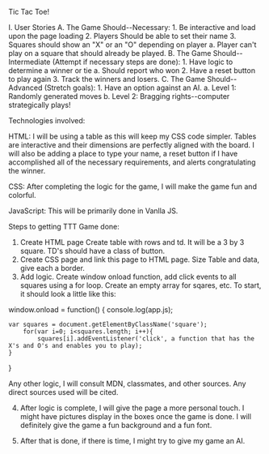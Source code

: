 Tic Tac Toe!

I. User Stories
	A. The Game Should--Necessary:
		1. Be interactive and load upon the page loading
		2. Players Should be able to set their name
		3. Squares should show an "X" or an "O" depending on player
			a. Player can't play on a square that should already be played.
	B. The Game Should--Intermediate (Attempt if necessary steps are done):
		1. Have logic to determine a winner or tie
			a. Should report who won
		2. Have a reset button to play again
		3. Track the winners and losers.
	C. The Game Should--Advanced (Stretch goals):
		1. Have an option against an AI.
			a. Level 1: Randomly generated moves
			b. Level 2: Bragging rights--computer strategically plays! 

Technologies involved:

HTML: I will be using a table as this will keep my CSS code simpler. Tables are interactive and their dimensions are perfectly aligned with the board. I will also be adding a place to type your name, a reset button if I have accomplished all of the necessary requirements, and alerts congratulating the winner.

CSS: After completing the logic for the game, I will make the game fun and colorful. 

JavaScript: This will be primarily done in Vanlla JS. 

Steps to getting TTT Game done:

1. Create HTML page
	Create table with rows and td. It will be a 3 by 3 square. TD's should have a class of button.
2. Create CSS page and link this page to HTML page. Size Table and data, give each a border.
3. Add logic. Create window onload function, add click events to all squares using a for loop. Create an empty array for sqares, etc. To start, it should look a little like this:

window.onload = function() {
	console.log(app.js);

	var squares = document.getElementByClassName('square');
		for(var i=0; i<squares.length; i++){
			squares[i].addEventListener('click', a function that has the X's and O's and enables you to play);
	}
}

Any other logic, I will consult MDN, classmates, and other sources. Any direct sources used will be cited.

4. After logic is complete, I will give the page a more personal touch. I might have pictures display in the boxes once the game is done. I will definitely give the game a fun background and a fun font.

5. After that is done, if there is time, I might try to give my game an AI. 